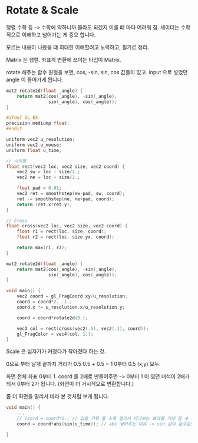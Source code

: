 # Rotate & Scale 

행렬 수학 등 -> 수학에 약하니까 몰라도 되겠지 미룰 떄 마다 어려워 짐.
세이더는 수학적으로 이해하고 넘어가는 게 중요 합니다.

모르는 내용이 나왔을 떄 최대한 이해할려고 노력하고,
필기로 정리.


Matrix 는 행렬.
좌표계 변환에 쓰이는 타입이 Matrix.

rotate 해주는 함수 원형을 보면, cos, -sin, sin, cos 값들이 있고.
input 으로 넣었던 angle 이 들어가게 됩니다.

``` c++
mat2 rotate2d(float _angle) {
    return mat2(cos(_angle), -sin(_angle),
                sin(_angle), cos(_angle));
}
```





``` c++
#ifdef GL_ES 
precision mediump float;
#endif 

uniform vec2 u_resolution;
uniform vec2 u_mouse;
uniform float u_time;

// 사각형
float rect(vec2 loc, vec2 size, vec2 coord) {
    vec2 sw = loc - size/2.;
    vec2 ne = loc + size/2.; 

    float pad = 0.01;
    vec2 ret = smoothstep(sw-pad, sw, coord);
    ret -= smoothstep(ne, ne+pad, coord);
    return (ret.x*ret.y);
}

// Cross 
float cross(vec2 loc, vec2 size, vec2 coord) {
    float r1 = rect(loc, size, coord);
    float r2 = rect(loc, size.yx, coord);

    return max(r1, r2);
}

mat2 rotate2d(float _angle) {
    return mat2(cos(_angle), -sin(_angle),
                sin(_angle), cos(_angle));
}

void main() {
    vec2 coord = gl_FragCoord.xy/u_resolution;
    coord = coord*2. -1.;
    coord.x *= u_resolution.x/u_resolution.y;

    coord = coord*rotate2d(0.);

    vec3 col = rect(cross(vec2(.5), vec2(.1), coord));
    gl_FragColor = vec4(col, 1.);
}

```


Scale 은 십자가가 커졌다가 작아졌다 하는 것.

0으로 부터 날개 끝까지 거리가 0.5  0.5 + 0.5 = 1
0부터 0.5 (x,y) 모두.

화면 전체 좌표 0부터 1.
coord 를 2배로 만들어주면 -> 0부터 1 이 였던 녀석이 2배가 되서 0부터 2가 됩니다. (화면이 더 거시적으로 변환합니다.)

좀 더 화면을 멀리서 바라 본 것처럼 보게 됩니다.

``` c++
void main() {
    ... 
    // coord = coord*1.; // 값을 키워 줄 소록 멀리서 바라보는 효과를 기대 할 수 있습니다. 십자가가 점점 작아지게 되는 현상을 볼 수 있게 됩니다. sin 함수를 사용하기..
    coord = coord*abs(sin(u_time)); // abs 넣어주는 이유 -> sin 값이 음수값으로 떨어질 수 있어서 그 문제점을 해결하기 위해서 absoulte 를 사용해 주었습니다.

}
```


